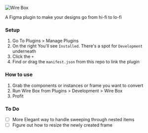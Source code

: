 ![Wire Box](https://d2ddoduugvun08.cloudfront.net/items/3T13420R151f3z36032C/cover.png "Wire Box")

A Figma plugin to make your designs go from hi-fi to lo-fi

### Setup

1. Go To Plugins > Manage Plugins
2. On the right You'll see `Installed`. There's a spot for `Development` underneath
3. Click the `+`
4. Find or drag the `manifest.json` from this repo to link the plugin

### How to use

1. Grab the components or instances or frame you want to convert
2. Run Wire Box from Plugins > Development > Wire Box
3. Profit

### To Do

- [ ] More Elegant way to handle sweeping through nested items
- [ ] Figure out how to resize the newly created frame